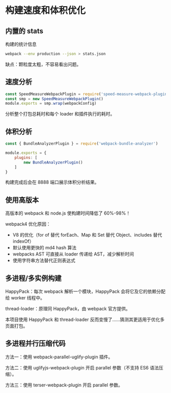 # 构建速度和体积优化

## 内置的 stats

构建的统计信息

```sh
webpack --env production --json > stats.json
```

缺点：颗粒度太粗，不容易看出问题。

## 速度分析

```js
const SpeedMeasureWebpackPlugin = require('speed-measure-webpack-plugin')
const smp = new SpeedMeasureWebpackPlugin()
module.exports = smp.wrap(webpackConfig)
```

分析整个打包总耗时和每个 loader 和插件执行的耗时。

## 体积分析

```js
const { BundleAnalyzerPlugin } = require('webpack-bundle-analyzer')

module.exports = {
    plugins: [
        new BundleAnalyzerPlugin()
    ]
}
```

构建完成后会在 8888 端口展示体积分析结果。

## 使用高版本

高版本的 webpack 和 node.js 使构建时间降低了 60%-98%！

webpack4 优化原因：
- V8 的优化（for of 替代 forEach、Map 和 Set 替代 Object、includes 替代 indexOf）
- 默认使用更快的 md4 hash 算法
- webpacks AST 可直接从 loader 传递给 AST，减少解析时间
- 使用字符串方法替代正则表达式

## 多进程/多实例构建

HappyPack：每次 webpack 解析一个模块，HappyPack 会将它及它的依赖分配给 worker 线程中。

thread-loader：原理同 HappyPack，由 webpack 官方提供。

本项目使用 HappyPack 和 thread-loader 反而变慢了......猜测其更适用于优化多页面打包。

## 多进程并行压缩代码

方法一：使用 webpack-parallel-uglify-plugin 插件。

方法二：使用 uglifyjs-webpack-plugin 开启 parallel 参数（不支持 ES6 语法压缩）。

方法三：使用 terser-webpack-plugin 开启 parallel 参数。

